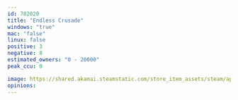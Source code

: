 ```yaml
---
id: 782020
title: "Endless Crusade"
windows: "true"
mac: "false"
linux: false
positive: 3
negative: 8
estimated_owners: "0 - 20000"
peak_ccu: 0

image: https://shared.akamai.steamstatic.com/store_item_assets/steam/apps/782020/header.jpg?t=1525414265
opinions:
---
```

